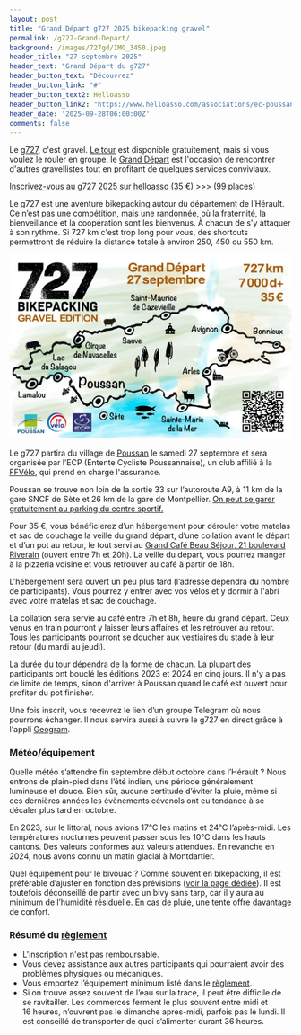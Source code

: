 ```yaml
---
layout: post
title: "Grand Départ g727 2025 bikepacking gravel"
permalink: /g727-Grand-Depart/
background: /images/727gd/IMG_3450.jpeg
header_title: "27 septembre 2025"
header_text: "Grand Départ du g727"
header_button_text: "Découvrez"
header_button_link: "#"
header_button_text2: Helloasso
header_button_link2: "https://www.helloasso.com/associations/ec-poussan/evenements/g727-2025"
header_date: '2025-09-28T06:00:00Z'
comments: false
---
```


Le [g727](/g727/), c'est gravel. [Le tour](/g727/) est disponible gratuitement, mais si vous voulez le rouler en groupe, le [Grand Départ](https://tcrouzet.com/2023/11/10/bikepacking-eloge-des-grands-departs/) est l'occasion de rencontrer d'autres gravellistes tout en profitant de quelques services conviviaux.

<p><a href="https://www.helloasso.com/associations/ec-poussan/evenements/g727-2025" class="hotlink">Inscrivez-vous au g727 2025 sur helloasso (35 €) >>></a> (99 places)</p>

Le g727 est une aventure bikepacking autour du département de l’Hérault. Ce n’est pas une compétition, mais une randonnée, où la fraternité, la bienveillance et la coopération sont les bienvenus. À chacun de s'y attaquer à son rythme. Si 727 km c'est trop long pour vous, des shortcuts permettront de réduire la distance totale à environ 250, 450 ou 550 km.

![g727 2025](/images/g727/g727map2025.webp)

Le g727 partira du village de [Poussan](https://fr.wikipedia.org/wiki/Poussan) le samedi 27 septembre et sera organisée par l’ECP (Entente Cycliste Poussannaise), un club affilié à la [FFVélo](https://ffvelo.fr/), qui prend en charge l'assurance.

Poussan se trouve non loin de la sortie 33 sur l’autoroute A9, à 11 km de la gare SNCF de Sète et 26 km de la gare de Montpellier. [On peut se garer gratuitement au parking du centre sportif.](/access/)

Pour 35 €, vous bénéficierez d’un hébergement pour dérouler votre matelas et sac de couchage la veille du grand départ, d’une collation avant le départ et d’un pot au retour, le tout servi au [Grand Café Beau Séjour, 21 boulevard Riverain](https://goo.gl/maps/8cLge9FWtqnJ5QyH8) (ouvert entre 7h et 20h). La veille du départ, vous pourrez manger à la pizzeria voisine et vous retrouver au café à partir de 18h. 

L'hébergement sera ouvert un peu plus tard (l’adresse dépendra du nombre de participants). Vous pourrez y entrer avec vos vélos et y dormir à l'abri avec votre matelas et sac de couchage.

La collation sera servie au café entre 7h et 8h, heure du grand départ. Ceux venus en train pourront y laisser leurs affaires et les retrouver au retour. Tous les participants pourront se doucher aux vestiaires du stade à leur retour (du mardi au jeudi).

La durée du tour dépendra de la forme de chacun. La plupart des participants ont bouclé les éditions 2023 et 2024 en cinq jours. Il n'y a pas de limite de temps, sinon d'arriver à Poussan quand le café est ouvert pour profiter du pot finisher.

Une fois inscrit, vous recevrez le lien d’un groupe Telegram où nous pourrons échanger. Il nous servira aussi à suivre le g727 en direct grâce à l'appli [Geogram](https://geo.zefal.com/).

### Météo/équipement

Quelle météo s’attendre fin septembre début octobre dans l’Hérault ? Nous entrons de plain-pied dans l’été indien, une période généralement lumineuse et douce. Bien sûr, aucune certitude d’éviter la pluie, même si ces dernières années les évènements cévenols ont eu tendance à se décaler plus tard en octobre.

En 2023, sur le littoral, nous avions 17°C les matins et 24°C l’après-midi. Les températures nocturnes peuvent passer sous les 10°C dans les hauts cantons. Des valeurs conformes aux valeurs attendues. En revanche en 2024, nous avons connu un matin glacial à Montdartier.

Quel équipement pour le bivouac ? Comme souvent en bikepacking, il est préférable d’ajuster en fonction des prévisions ([voir la page dédiée](/weather/)). Il est toutefois déconseillé de partir avec un bivy sans tarp, car il y aura au minimum de l’humidité résiduelle. En cas de pluie, une tente offre davantage de confort.

### Résumé du [règlement](/g727rules/)

* L'inscription n'est pas remboursable.
* Vous devez assistance aux autres participants qui pourraient avoir des problèmes physiques ou mécaniques.
* Vous emportez l’équipement minimum listé dans le [règlement](/727rules/).
* Si on trouve assez souvent de l’eau sur la trace, il peut être difficile de se ravitailler. Les commerces ferment le plus souvent entre midi et 16 heures, n’ouvrent pas le dimanche après-midi, parfois pas le lundi. Il est conseillé de transporter de quoi s’alimenter durant 36 heures.